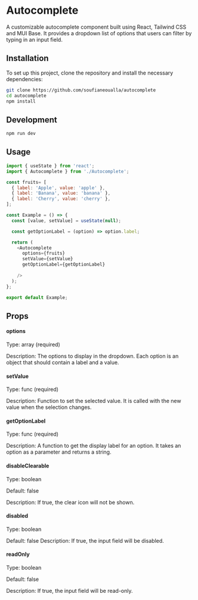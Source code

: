# Autocomplete

A customizable autocomplete component built using React, Tailwind CSS and MUI Base. It provides a dropdown list of options that users can filter by typing in an input field. 
## Installation

To set up this project, clone the repository and install the necessary dependencies:

```bash
git clone https://github.com/soufianeoualla/autocomplete
cd autocomplete
npm install
```

## Development

```bash
npm run dev
```

## Usage

```javascript
import { useState } from 'react';
import { Autocomplete } from './Autocomplete';

const fruits= [
  { label: 'Apple', value: 'apple' },
  { label: 'Banana', value: 'banana' },
  { label: 'Cherry', value: 'cherry' },
];

const Example = () => {
  const [value, setValue] = useState(null);

  const getOptionLabel = (option) => option.label;

  return (
    <Autocomplete
      options={fruits}
      setValue={setValue}
      getOptionLabel={getOptionLabel}
      
    />
  );
};

export default Example;
```

## Props

#### options
Type: array (required)

Description: The options to display in the dropdown. Each option is an object that should contain a label and a value.

#### setValue
Type: func (required)

Description: Function to set the selected value. It is called with the new value when the selection changes.

#### getOptionLabel

Type: func (required)

Description: A function to get the display label for an option. It takes an option as a parameter and returns a string.

#### disableClearable
Type: boolean

Default: false

Description: If true, the clear icon will not be shown.
#### disabled
Type: boolean

Default: false
Description: If true, the input field will be disabled.
#### readOnly
Type: boolean

Default: false

Description: If true, the input field will be read-only.

